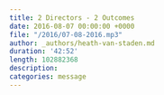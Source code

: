 ```yaml
---
title: 2 Directors - 2 Outcomes
date: 2016-08-07 00:00:00 +0000
file: "/2016/07-08-2016.mp3"
author: _authors/heath-van-staden.md
duration: '42:52'
length: 102882368
description: 
categories: message
---
```

